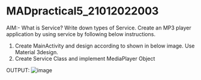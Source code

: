 # MADpractical5_21012022003
AIM:- What is Service? Write down types of Service. Create an MP3 player application by using service by following below instructions.
1. Create MainActivity and design according to shown in below image. Use Material 3design.
2. Create Service Class and implement MediaPlayer Object

OUTPUT:
![image](https://user-images.githubusercontent.com/110805770/196741635-4672e1e7-011b-4c41-ad6d-c49ab48867b7.png)
